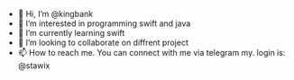 - 👋 Hi, I’m @kingbank
- 👀 I’m interested in programming swift and java
- 🌱 I’m currently learning swift
- 💞️ I’m looking to collaborate on diffrent project
- 📫 How to reach me. You can connect with me via telegram my. login is: @stawix

<!---
kingbank/kingbank is a ✨ special ✨ repository because its `README.md` (this file) appears on your GitHub profile.
You can click the Preview link to take a look at your changes.
--->
